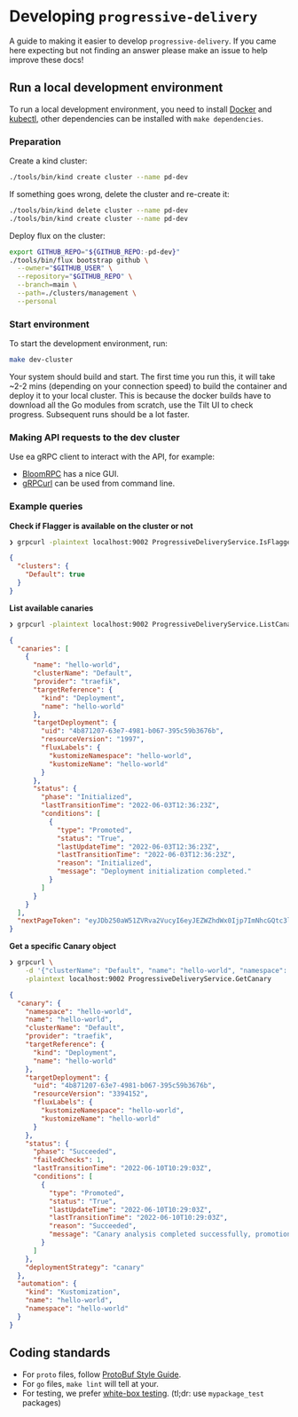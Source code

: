 # Developing `progressive-delivery`

A guide to making it easier to develop `progressive-delivery`. If you came here
expecting but not finding an answer please make an issue to help improve these
docs!

## Run a local development environment

To run a local development environment, you need to install
[Docker](https://www.docker.com) and
[kubectl](https://kubernetes.io/docs/reference/kubectl/kubectl/), other
dependencies can be installed with `make dependencies`.

### Preparation

Create a kind cluster:

```bash
./tools/bin/kind create cluster --name pd-dev
```

If something goes wrong, delete the cluster and re-create it:

```bash
./tools/bin/kind delete cluster --name pd-dev
./tools/bin/kind create cluster --name pd-dev
```

Deploy flux on the cluster:

```bash
export GITHUB_REPO="${GITHUB_REPO:-pd-dev}"
./tools/bin/flux bootstrap github \
  --owner="$GITHUB_USER" \
  --repository="$GITHUB_REPO" \
  --branch=main \
  --path=./clusters/management \
  --personal
```

### Start environment

To start the development environment, run:

```bash
make dev-cluster
```

Your system should build and start. The first time you run this, it will
take ~2-2 mins (depending on your connection speed) to build the container and
deploy it to your local cluster. This is because the docker builds have to
download all the Go modules from scratch, use the Tilt UI to check progress.
Subsequent runs should be a lot faster.

### Making API requests to the dev cluster

Use ea gRPC client to interact with the API, for example:

* [BloomRPC](https://github.com/bloomrpc/bloomrpc) has a nice GUI.
* [gRPCurl](https://github.com/fullstorydev/grpcurl) can be used from command
    line.

### Example queries

**Check if Flagger is available on the cluster or not**

```bash
❯ grpcurl -plaintext localhost:9002 ProgressiveDeliveryService.IsFlaggerAvailable
```

```json
{
  "clusters": {
    "Default": true
  }
}
```

**List available canaries**

```bash
❯ grpcurl -plaintext localhost:9002 ProgressiveDeliveryService.ListCanaries
```
```json
{
  "canaries": [
    {
      "name": "hello-world",
      "clusterName": "Default",
      "provider": "traefik",
      "targetReference": {
        "kind": "Deployment",
        "name": "hello-world"
      },
      "targetDeployment": {
        "uid": "4b871207-63e7-4981-b067-395c59b3676b",
        "resourceVersion": "1997",
        "fluxLabels": {
          "kustomizeNamespace": "hello-world",
          "kustomizeName": "hello-world"
        }
      },
      "status": {
        "phase": "Initialized",
        "lastTransitionTime": "2022-06-03T12:36:23Z",
        "conditions": [
          {
            "type": "Promoted",
            "status": "True",
            "lastUpdateTime": "2022-06-03T12:36:23Z",
            "lastTransitionTime": "2022-06-03T12:36:23Z",
            "reason": "Initialized",
            "message": "Deployment initialization completed."
          }
        ]
      }
    }
  ],
  "nextPageToken": "eyJDb250aW51ZVRva2VucyI6eyJEZWZhdWx0Ijp7ImNhcGQtc3lzdGVtIjoiIiwiY2FwaS1rdWJlYWRtLWJvb3RzdHJhcC1zeXN0ZW0iOiIiLCJjYXBpLWt1YmVhZG0tY29udHJvbC1wbGFuZS1zeXN0ZW0iOiIiLCJjYXBpLXN5c3RlbSI6IiIsImNlcnQtbWFuYWdlciI6IiIsImRlZmF1bHQiOiIiLCJkZXgiOiIiLCJmbGFnZ2VyIjoiIiwiZmx1eC1zeXN0ZW0iOiIiLCJoZWxsby13b3JsZCI6IiIsImt1YmUtbm9kZS1sZWFzZSI6IiIsImt1YmUtcHVibGljIjoiIiwia3ViZS1zeXN0ZW0iOiIiLCJsb2NhbC1wYXRoLXN0b3JhZ2UiOiIiLCJ0cmFlZmlrIjoiIn19fQo="
}
```

**Get a specific Canary object**

```bash
❯ grpcurl \
    -d '{"clusterName": "Default", "name": "hello-world", "namespace": "hello-world"}' \
    -plaintext localhost:9002 ProgressiveDeliveryService.GetCanary
```

```json
{
  "canary": {
    "namespace": "hello-world",
    "name": "hello-world",
    "clusterName": "Default",
    "provider": "traefik",
    "targetReference": {
      "kind": "Deployment",
      "name": "hello-world"
    },
    "targetDeployment": {
      "uid": "4b871207-63e7-4981-b067-395c59b3676b",
      "resourceVersion": "3394152",
      "fluxLabels": {
        "kustomizeNamespace": "hello-world",
        "kustomizeName": "hello-world"
      }
    },
    "status": {
      "phase": "Succeeded",
      "failedChecks": 1,
      "lastTransitionTime": "2022-06-10T10:29:03Z",
      "conditions": [
        {
          "type": "Promoted",
          "status": "True",
          "lastUpdateTime": "2022-06-10T10:29:03Z",
          "lastTransitionTime": "2022-06-10T10:29:03Z",
          "reason": "Succeeded",
          "message": "Canary analysis completed successfully, promotion finished."
        }
      ]
    },
    "deploymentStrategy": "canary"
  },
  "automation": {
    "kind": "Kustomization",
    "name": "hello-world",
    "namespace": "hello-world"
  }
}
```

## Coding standards

* For `proto` files, follow [ProtoBuf Style Guide][pb-style].
* For `go` files, `make lint` will tell at your.
* For testing, we prefer [white-box testing][wb-testing].
   (tl;dr: use `mypackage_test` packages)

[pb-style]: https://developers.google.com/protocol-buffers/docs/style
[wb-testing]: https://en.wikipedia.org/wiki/White-box_testing
